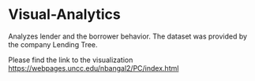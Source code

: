 # Visual-Analytics
Analyzes lender and the borrower behavior. The dataset was provided by the company Lending Tree.

Please find the link to the visualization
https://webpages.uncc.edu/nbangal2/PC/index.html
